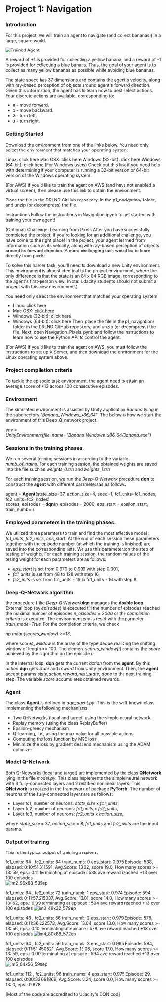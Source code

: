 [//]: # (Image References)

[image1]: https://user-images.githubusercontent.com/10624937/42135619-d90f2f28-7d12-11e8-8823-82b970a54d7e.gif 
"Trained Agent"


[image2]: layers_48x32_579ep.png  "im3_48x32_579ep"
[image3]: layers_80x88_572ep.png  "im4_80x88_572ep"
[image4]: layers_64x56_590ep.png  "im5_64x56_590ep"
[image5]: layers_80x88_633ep.png  "im6_80x88_633ep"

# Project 1: Navigation

### Introduction

For this project, we will train an agent to navigate (and collect bananas!) in a large, square world.  

![Trained Agent][image1]

A reward of +1 is provided for collecting a yellow banana, and a reward of -1 is provided for collecting 
a blue banana.  Thus, the goal of your agent is to collect as many yellow bananas as possible while 
avoiding blue bananas.  

The state space has 37 dimensions and contains the agent's velocity, along with ray-based perception of objects around agent's forward direction.  Given this information, the agent has to learn how to best select actions.  Four discrete actions are available, corresponding to:
- **`0`** - move forward.
- **`1`** - move backward.
- **`2`** - turn left.
- **`3`** - turn right.

### Getting Started
Download the environment from one of the links below. You need only select the environment that matches your operating system:

Linux: click here
Mac OSX: click here
Windows (32-bit): click here
Windows (64-bit): click here
(For Windows users) Check out this link if you need help with determining if your computer is running a 32-bit version or 64-bit version of the Windows operating system.

(For AWS) If you'd like to train the agent on AWS (and have not enabled a virtual screen), then please use this link to obtain the environment.

Place the file in the DRLND GitHub repository, in the p1_navigation/ folder, and unzip (or decompress) the file.

Instructions
Follow the instructions in Navigation.ipynb to get started with training your own agent!

(Optional) Challenge: Learning from Pixels
After you have successfully completed the project, if you're looking for an additional challenge, you have come to the right place! In the project, your agent learned from information such as its velocity, along with ray-based perception of objects around its forward direction. A more challenging task would be to learn directly from pixels!

To solve this harder task, you'll need to download a new Unity environment. This environment is almost identical to the project environment, where the only difference is that the state is an 84 x 84 RGB image, corresponding to the agent's first-person view. (Note: Udacity students should not submit a project with this new environment.)

You need only select the environment that matches your operating system:

* Linux: click here
* Mac OSX: [click here](https://s3-us-west-1.amazonaws.com/udacity-drlnd/P1/Banana/Banana_Linux.zip)
* Windows (32-bit): click here
* Windows (64-bit): click here
Then, place the file in the p1_navigation/ folder in the DRLND GitHub repository, and unzip (or decompress) the file. Next, open Navigation_Pixels.ipynb and follow the instructions to learn how to use the Python API to control the agent.

(For AWS) If you'd like to train the agent on AWS, you must follow the instructions to set up X Server, and then download the environment for the Linux operating system above.

### Project complietion criteria

To tackle the episodic task environment, the agent need to attain an average score of +13 
across 100 consecutive episodes.

### Environment

The simulated environment is assisted by Unity application _Banana_ lying in the subdirectory "_Banana_Windows_x86_64_".
The below is how we start the environment of this Deep_Q_network project.

_env = UnityEnvironment(file_name="Banana_Windows_x86_64/Banana.exe")_

### Sessions in the training phases.

We run several training sessions in according  to the variable _numb_of_trains_.
For each training session, the obtained weights are saved into the file such as _weights_0.trn_ and  _weights_1.trn_

For each training session, we run the *Deep-Q-Network* procedure **dqn** to construct the **agent** with different parametersas as follows:

  agent = **Agent**(state_size=37, action_size=4, seed=1, fc1_units=fc1_nodes, fc2_units=fc2_nodes)       
  scores, episodes = **dqn**(n_episodes = 2000, eps_start = epsilon_start, train_numb=i)  
  
### Employed parameters in the training phases.

We utilized three paremters to train and find the most effective model :  _fc1_units_, _fc2_units_,  _eps_start_.
At the end of each session these parameters together with the episode number (at which the training is finished) 
are saved into the corresponding lists. We use this parameterson the step of testing of weights.
For each training session, the random values of the tesing weight for each parameters are as follows:
 * _eps_start_ is set from 0.970 to 0.999 with step 0.001, 
 * _fc1_units_ is set from 48 to 128 with step 16,
 * _fc2_inits_ is set from fc1_units - 16 to fc1_units - 16 with step 8.

### Deep-Q-Network algorithm

the procedure f the _Deep-Q-Network_**dqn** manages the **double loop**. 
External loop (by _episodes_) is executed till the number of episodes reached the maximal number 
of episodes _n_episodes = 2000_ or the _completion criteria_ is executed.
The environment _env_  is reset with the parmeter _train_mode_=_True_.
For the completion criteria, we check  

  _np.mean(scores_window) >=13_,  

where _scores_window_ is the array of the type deque realizing  the shifting window of length <= 100.
The element _scores_window[i]_ contains the _score_ achieved by the algorithm on the episode _i_.


In the internal loop,  **dqn** gets the current _action_ from the **agent**.
By this _action_ **dqn** gets _state_ and _reward_ from Unity environment.
Then, the **agent** accept params _state,action,reward,next_state, done_
to the next training step. The variable _score_ accumulates obtained rewards.

### Agent

The class **Agent** is defined in _dqn_agent.py_. This is the well-known class implementing 
the following mechanisms:

* Two Q-Networks (local and target) using the simple neural network.
* Replay memory (using the class ReplayBuffer)
* Epsilon-greedy mechanism
* Q-learning, i.e., using the max value for all possible actions
* Computing the loss function by MSE loss
* Minimize the loss by gradient descend mechanism using the ADAM optimizer

### Model Q-Network

Both Q-Networks (local and target) are implemented by the class
**QNetwork** lying in the file _model.py_. This class implements the simple
neural network with 3 fully-connected layers and 2 
rectified nonlinear layers. This **QNetwork** is realized in the framework 
of package **PyTorch**. The number of neurons of the fully-connected layers are 
as follows:

 * Layer fc1,  number of neurons: _state_size_ x _fc1_units_, 
 * Layer fc2,  number of neurons: _fc1_units_ x _fc2_units_,
 * Layer fc3,  number of neurons: _fc2_units_ x _action_size_,
 
where _state_size_ = 37, _action_size_ = 8, _fc1_units_ and _fc2_units_
are the input params.
 
### Output of training

This is the typical output of training sessions:

fc1_units:  64 , fc2_units:  64
train_numb:  0 eps_start:  0.975
Episode: 538, elapsed: 0:10:51.311591, Avg.Score: 13.02,  score 19.0, How many scores >= 13: 59, eps.: 0.11
 terminating at episode : 538 ave reward reached +13 over 100 episodes    
 ![im2_96x88_585ep][image2]      
 
fc1_units:  64 , fc2_units:  72
train_numb:  1 eps_start:  0.974
Episode: 594, elapsed: 0:11:57.215037, Avg.Score: 13.01,  score 14.0, How many scores >= 13: 62, eps.: 0.09
 terminating at episode : 594 ave reward reached +13 over 100 episodes
 ![im3_48x32_579ep][image3]   
 
 fc1_units:  48 , fc2_units:  56
train_numb:  2 eps_start:  0.979
Episode: 578, elapsed: 0:11:36.222573, Avg.Score: 13.04,  score 13.0, How many scores >= 13: 56, eps.: 0.10
 terminating at episode : 578 ave reward reached +13 over 100 episodes
 ![im4_80x88_572ep][image4]   

 fc1_units:  64 , fc2_units:  56
train_numb:  3 eps_start:  0.995
Episode: 594, elapsed: 0:11:51.450521, Avg.Score: 13.06,  score 17.0, How many scores >= 13: 59, eps.: 0.09
 terminating at episode : 594 ave reward reached +13 over 100 episodes   
 ![im5_64x56_590ep][image5]   

 fc1_units:  112 , fc2_units:  96
train_numb:  4 eps_start:  0.975
Episode: 29, elapsed: 0:00:33.691869, Avg.Score: 0.24,  score 0.0, How many scores >= 13: 0, eps.: 0.878  


[Most of the code are accredited to Udacity's DQN cod]
